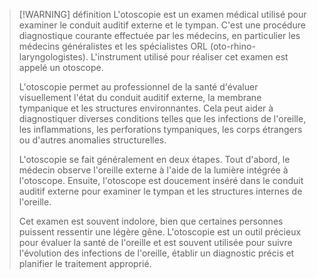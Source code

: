 >[!WARNING] définition
>L'otoscopie est un examen médical utilisé pour examiner le conduit auditif externe et le tympan. C'est une procédure diagnostique courante effectuée par les médecins, en particulier les médecins généralistes et les spécialistes ORL (oto-rhino-laryngologistes). L'instrument utilisé pour réaliser cet examen est appelé un otoscope.
>
>L'otoscopie permet au professionnel de la santé d'évaluer visuellement l'état du conduit auditif externe, la membrane tympanique et les structures environnantes. Cela peut aider à diagnostiquer diverses conditions telles que les infections de l'oreille, les inflammations, les perforations tympaniques, les corps étrangers ou d'autres anomalies structurelles.
>
>L'otoscopie se fait généralement en deux étapes. Tout d'abord, le médecin observe l'oreille externe à l'aide de la lumière intégrée à l'otoscope. Ensuite, l'otoscope est doucement inséré dans le conduit auditif externe pour examiner le tympan et les structures internes de l'oreille.
>
>Cet examen est souvent indolore, bien que certaines personnes puissent ressentir une légère gêne. L'otoscopie est un outil précieux pour évaluer la santé de l'oreille et est souvent utilisée pour suivre l'évolution des infections de l'oreille, établir un diagnostic précis et planifier le traitement approprié.

